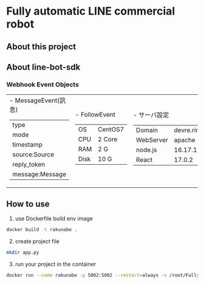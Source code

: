 # Fully automatic LINE commercial robot

## About this project

## About line-bot-sdk
### Webhook Event Objects
<table rules="none" align="center">
	<td>
        <table rules="none" align="center">
- MessageEvent(訊息)
            <tr>
                <td>type</td>
            </tr>
            <tr>
                <td>mode</td>
            </tr>
            <tr>
                <td>timestamp</td>
            </tr>
            <tr>
                <td>source:Source</td>
            </tr>    
            <tr>
                <td>reply_token</td>
            </tr>    
            <tr>
                <td>message:Message</td>
            </tr>    
        </table>
    </td>
	<td>
        <table rules="none" align="center">
- FollowEvent
            <tr>
                <td>OS</td>
                <td>CentOS7</td>
            </tr>
            <tr>
                <td>CPU</td>
                <td>2 Core</td>
            </tr>
            <tr>
                <td>RAM</td>
                <td>2 G</td>
            </tr>
            <tr>
                <td>Disk</td>
                <td>10 G</td>
            </tr>
        </table>
    </td>
	<td>
        <table rules="none" align="center">
- サーバ設定
            <tr>
                <td>Domain</td>
                <td>devre.rinlink.jp</td>
            </tr>
            <tr>
                <td>WebServer</td>
                <td>apache</td>
            </tr>            
            <tr>
                <td>node.js</td>
                <td>16.17.1</td>
            </tr>
            <tr>
                <td>React</td>
                <td>17.0.2</td>
            </tr>  
        </table>
    </td>
</table>


## How to use
1. use Dockerfile build env image
```bash
docker build -t rakunabe .
```
2. create project file
```bash
mkdir app.py
```
3. run your project in the container 
```bash
docker run --name rakunabe -p 5002:5002 --restart=always -v /root/Fully-automatic-LINE-commercial-robot:/app -d rakunabe
```